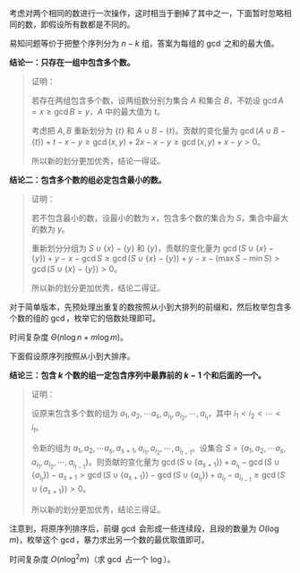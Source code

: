 考虑对两个相同的数进行一次操作，这时相当于删掉了其中之一，下面暂时忽略相同的数，即假设所有数都是不同的。

易知问题等价于把整个序列分为 $n-k$ 组，答案为每组的 $\gcd$ 之和的最大值。

**结论一：只存在一组中包含多个数。**

> 证明：
> 
> 若存在两组包含多个数，设两组数分别为集合 $A$ 和集合 $B$，不妨设 $\gcd A=x\geq\gcd B=y$，$A$ 中的最大值为 $t$。
> 
> 考虑把 $A,B$ 重新划分为 $\{t\}$ 和 $A\cup B-\{t\}$。贡献的变化量为 $\gcd\left(A\cup B-\{t\}\right)+t-x-y\geq\gcd(x,y)+2x-x-y\geq\gcd(x,y)+x-y>0$。
> 
> 所以新的划分更加优秀，结论一得证。

**结论二：包含多个数的组必定包含最小的数。**

> 证明：
> 
> 若不包含最小的数，设最小的数为 $x$，包含多个数的集合为 $S$，集合中最大的数为 $y$。
> 
> 重新划分分组为 $S\cup\{x\}-\{y\}$ 和 $\{y\}$，贡献的变化量为 $\gcd\left(S\cup\{x\}-\{y\}\right)+y-x-\gcd S\geq\gcd\left(S\cup\{x\}-\{y\}\right)+y-x-(\max S-\min S)>\gcd\left(S\cup\{x\}-\{y\}\right)>0$。
> 
> 所以新的划分更加优秀，结论二得证。

对于简单版本，先预处理出重复的数按照从小到大排列的前缀和，然后枚举包含多个数的组的 $\gcd$，枚举它的倍数处理即可。

时间复杂度 $\Theta(n\log n+m\log m)$。

下面假设原序列按照从小到大排序。

**结论三：包含 $k$ 个数的组一定包含序列中最靠前的 $k-1$ 个和后面的一个。**

> 证明：
> 
> 设原来包含多个数的组为 $a_1,a_2,\cdots a_s,a_{i_1},a_{i_2},\cdots,a_{i_t}$，其中 $i_1 < i_2 < \cdots < i_t$。
> 
> 令新的组为 $a_1,a_2,\cdots a_s,a_{s+1},a_{i_1},a_{i_2},\cdots,a_{i_{t-1}}$。设集合 $S=\{a_1,a_2,\cdots a_s,a_{i_1},a_{i_2},\cdots,a_{i_{t-1}}\}$。则贡献的变化量为 $\gcd(S\cup\{a_{s+1}\})+a_{i_t}-\gcd(S\cup\{a_{i_t}\})-a_{s+1} > \gcd(S\cup\{a_{s+1}\})-\gcd(S\cup\{a_{i_t}\})+a_{i_t}-a_{i_{t-1}}\geq\gcd(S\cup\{a_{s+1}\}) > 0$。
> 
> 所以新的划分更加优秀，结论三得证。

注意到，将原序列排序后，前缀 $\gcd$ 会形成一些连续段，且段的数量为 $O(\log m)$，枚举这个 $\gcd$，暴力求出另一个数的最优取值即可。

时间复杂度 $O(n\log^2 m)$（求 $\gcd$ 占一个 $\log$）。

